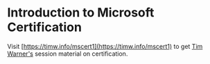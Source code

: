 # Introduction to Microsoft Certification

Visit [https://timw.info/mscert1](https://timw.info/mscert1) to get [Tim Warner's](https://twitter.com/TechTrainerTim) session material on certification.
